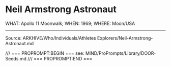 # Neil Armstrong Astronaut

WHAT: Apollo 11 Moonwalk; WHEN: 1969; WHERE: Moon/USA

---
Source: ARKHIVE/Who/Individuals/Athletes Explorers/Neil-Armstrong-Astronaut.md

/// === PROPROMPT:BEGIN ===
see: MIND/ProPrompts/Library/DOOR-Seeds.md
/// === PROPROMPT:END ===
